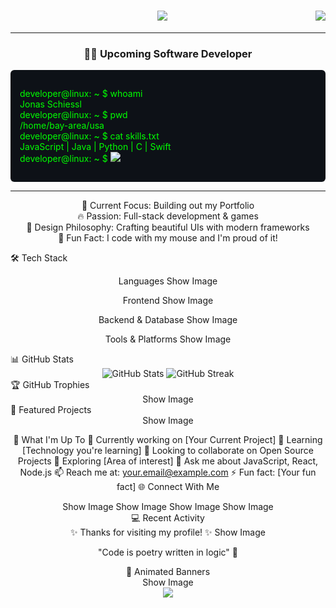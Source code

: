 <div>
<img align="right" src="https://visitor-badge.laobi.icu/badge?page_id=JonasSchiessl.JonasSchiessl" />

<h1 align="center">
    <img src="https://readme-typing-svg.herokuapp.com/?font=Righteous&size=35&center=true&vCenter=true&width=500&height=70&duration=4000&lines=Hi+There!+👋;+I'm+Jonas!;" />
</h1>
<hr />
</div>

<div align="center">
  <h3>👨‍💻 Upcoming Software Developer</h3>
  <div align="left" style="background-color: #0d1117; padding: 15px; border-radius: 6px;"  >
    <p style="color: #00FF00; font-family: Fira+Code">
    developer@linux: ~ $ whoami <br />
    Jonas Schiessl <br />
    developer@linux: ~ $ pwd  <br>
    /home/bay-area/usa <br>
    developer@linux: ~ $ cat skills.txt <br>
    JavaScript | Java | Python | C | Swift <br>
    developer@linux: ~ $ <img src="https://readme-typing-svg.herokuapp.com/?font=Fira+Code&color=00FF00&size=16&vCenter=true&width=10&height=18&duration=1500&lines=█;█" />
  </div>
  <hr>
  <p>
  🎯 Current Focus: Building out my Portfolio <br>
  🔥 Passion: Full-stack development & games <br>
  🎨 Design Philosophy: Crafting beautiful UIs with modern frameworks <br>
  🐛 Fun Fact: I code with my mouse and I'm proud of it! <br>
  </p>
</div>

🛠️ Tech Stack

<div align="center">
Languages
Show Image

Frontend
Show Image

Backend & Database
Show Image

Tools & Platforms
Show Image

</div>
📊 GitHub Stats
<div align="center"> <img src="https://github-readme-stats.vercel.app/api?username=JonasSchiessl&show_icons=true&theme=tokyonight&hide_border=true&count_private=true" alt="GitHub Stats" /> <img src="https://github-readme-streak-stats.herokuapp.com/?user=JonasSchiessl&theme=tokyonight&hide_border=true" alt="GitHub Streak" /></div>
🏆 GitHub Trophies
<div align="center">
Show Image

</div>
🎯 Featured Projects
<div align="center">
Show Image

💼 What I'm Up To
🔭 Currently working on [Your Current Project]
🌱 Learning [Technology you're learning]
👯 Looking to collaborate on Open Source Projects
🤔 Exploring [Area of interest]
💬 Ask me about JavaScript, React, Node.js
📫 Reach me at: your.email@example.com
⚡ Fun fact: [Your fun fact]
🌐 Connect With Me

<div align="center">
Show Image
Show Image
Show Image
Show Image

</div>
💻 Recent Activity
<!--START_SECTION:activity--> <!--END_SECTION:activity-->
<div align="center">
✨ Thanks for visiting my profile! ✨
Show Image

"Code is poetry written in logic" 💫

</div>
🎨 Animated Banners
<div align="center">
Show Image

</div>
<div align="center"> <img src="https://capsule-render.vercel.app/api?type=waving&color=gradient&height=100&section=footer" /> </div>
